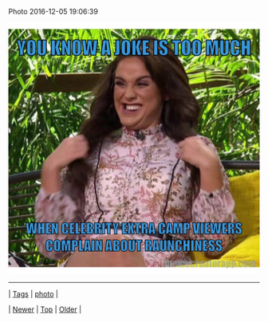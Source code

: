 <!--
title: Photo 2016-12-05 19
date: 2020-06-28T15:27:00.140Z
tags: photo
-->


Photo 2016-12-05 19:06:39

![](154085136324-0.jpg)

<!--BOTTOM-POST-NAVIGATION-->
---

| [Tags](tags.md) | [photo](tag-photo.md) |

| [Newer](154083944095.md) | [Top](index.md) | [Older](154104636552.md) |